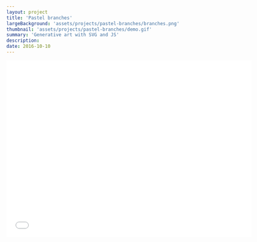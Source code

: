 ```yaml
---
layout: project
title: 'Pastel branches'
largeBackground: 'assets/projects/pastel-branches/branches.png'
thumbnail: 'assets/projects/pastel-branches/demo.gif'
summary: 'Generative art with SVG and JS'
description:
date: 2016-10-10
---
```

<iframe style="overflow:hidden" src="/demos/art/svg/happytrees2.html" width="640" height="460" frameborder="0" webkitallowfullscreen mozallowfullscreen allowfullscreen>...</iframe>
